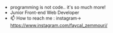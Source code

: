 
- programming is not code.. it's so much more!
- Junior Front-end Web Developer 
- 📫 How to reach me : instagram-> https://www.instagram.com/faycal_zemmouri/
<!---
FaycalZM/FaycalZM is a ✨ special ✨ repository because its `README.md` (this file) appears on your GitHub profile.
You can click the Preview link to take a look at your changes.
--->
